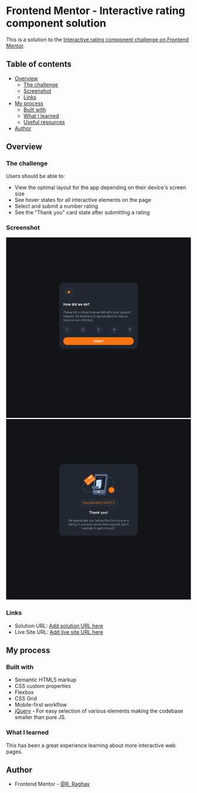 # Frontend Mentor - Interactive rating component solution

This is a solution to the [Interactive rating component challenge on Frontend Mentor](https://www.frontendmentor.io/challenges/interactive-rating-component-koxpeBUmI).

## Table of contents

- [Overview](#overview)
  - [The challenge](#the-challenge)
  - [Screenshot](#screenshot)
  - [Links](#links)
- [My process](#my-process)
  - [Built with](#built-with)
  - [What I learned](#what-i-learned)
  - [Useful resources](#useful-resources)
- [Author](#author)


## Overview

### The challenge

Users should be able to:

- View the optimal layout for the app depending on their device's screen size
- See hover states for all interactive elements on the page
- Select and submit a number rating
- See the "Thank you" card state after submitting a rating

### Screenshot

![](./images/Screenshot-Active-State.png)
![](./images/Screenshot-Thank-You-State.png)

### Links

- Solution URL: [Add solution URL here](https://github.com/AmulDoodh/Interactive-rating-component)
- Live Site URL: [Add live site URL here](https://amuldoodh.github.io/Interactive-rating-component/)

## My process

### Built with

- Semantic HTML5 markup
- CSS custom properties
- Flexbox
- CSS Grid
- Mobile-first workflow
- [jQuery](https://jquery.com/) - For easy selection of various elements making the codebase smaller than pure JS.


### What I learned

This has been a great experience learning about more interactive web pages.



## Author

- Frontend Mentor - [@R. Raghav](https://www.frontendmentor.io/profile/Ri-Raghav)
